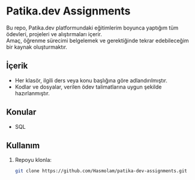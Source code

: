 # Patika.dev Assignments

Bu repo, Patika.dev platformundaki eğitimlerim boyunca yaptığım tüm ödevleri, projeleri ve alıştırmaları içerir.  
Amaç, öğrenme sürecimi belgelemek ve gerektiğinde tekrar edebileceğim bir kaynak oluşturmaktır.

## İçerik
- Her klasör, ilgili ders veya konu başlığına göre adlandırılmıştır.
- Kodlar ve dosyalar, verilen ödev talimatlarına uygun şekilde hazırlanmıştır.

## Konular
- SQL

## Kullanım
1. Repoyu klonla:
   ```bash
   git clone https://github.com/Hasmolam/patika-dev-assignments.git
